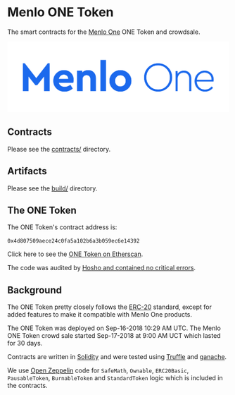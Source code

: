 # Menlo ONE Token

The smart contracts for the [Menlo One][menlo] ONE Token and crowdsale.

![Menlo](Menlo.png)


## Contracts

Please see the [contracts/](contracts) directory.


## Artifacts

Please see the [build/](build) directory.


## The ONE Token

The ONE Token's contract address is:

```
0x4d807509aece24c0fa5a102b6a3b059ec6e14392
```

Click here to see the [ONE Token on Etherscan][etherscan].

The code was audited by [Hosho and contained no critical errors](https://medium.com/menlo-one/hosho-audits-menlo-one-smart-contract-with-zero-vulnerabilities-644e6e6b9ebb).


## Background

The ONE Token pretty closely follows the [ERC-20](https://en.wikipedia.org/wiki/ERC-20) standard, except for added features to make it compatible with Menlo One products. 

The ONE Token was deployed on Sep-16-2018 10:29 AM UTC. The Menlo ONE Token crowd sale started Sep-17-2018 at 9:00 AM UCT which lasted for 30 days.

Contracts are written in [Solidity][solidity] and were tested using [Truffle][truffle] and [ganache][ganache].

We use [Open Zeppelin][zeppelin] code for `SafeMath`, `Ownable`, `ERC20Basic`, `PausableToken`, `BurnableToken` and `StandardToken` logic which is included in the contracts.


[menlo]: https://menlo.one
[ethereum]: https://www.ethereum.org/

[solidity]: https://solidity.readthedocs.io/en/develop/
[truffle]: http://truffleframework.com/
[ganache]: https://github.com/trufflesuite/ganache-cli
[etherscan]: https://etherscan.io/token/0x4d807509aece24c0fa5a102b6a3b059ec6e14392
[zeppelin]: https://github.com/OpenZeppelin/openzeppelin-solidity
